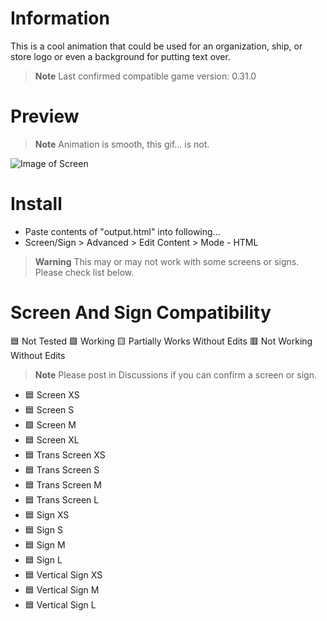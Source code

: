 # Information
This is a cool animation that could be used for an organization, ship, or store logo or even a background for putting text over.
> **Note**
> Last confirmed compatible game version: 0.31.0

# Preview
> **Note**
> Animation is smooth, this gif... is not.

![Image of Screen](DU-Animated-Eclipse.gif?raw=true)

# Install
- Paste contents of "output.html" into following...
- Screen/Sign > Advanced > Edit Content > Mode - HTML
> **Warning**
> This may or may not work with some screens or signs. Please check list below.

# Screen And Sign Compatibility
:blue_square: Not Tested :green_square: Working :yellow_square: Partially Works Without Edits :red_square: Not Working Without Edits
> **Note**
> Please post in Discussions if you can confirm a screen or sign.
- :blue_square: Screen XS
- :blue_square: Screen S
- :green_square: Screen M
- :blue_square: Screen XL
- :blue_square: Trans Screen XS
- :blue_square: Trans Screen S
- :blue_square: Trans Screen M
- :blue_square: Trans Screen L
- :blue_square: Sign XS
- :blue_square: Sign S
- :blue_square: Sign M
- :blue_square: Sign L
- :blue_square: Vertical Sign XS
- :blue_square: Vertical Sign M
- :blue_square: Vertical Sign L
